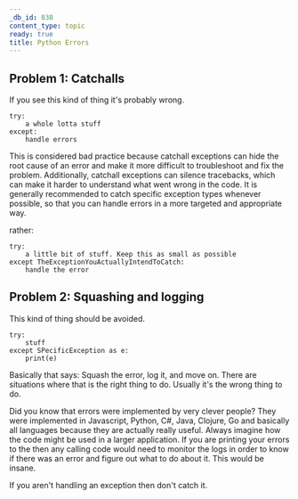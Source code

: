 ```yaml
---
_db_id: 838
content_type: topic
ready: true
title: Python Errors
---
```


## Problem 1: Catchalls

If you see this kind of thing it's probably wrong.

```
try:
    a whole lotta stuff
except:
    handle errors
```

This is considered bad practice because catchall exceptions can hide the root cause of an error and make it more difficult to troubleshoot and fix the problem. Additionally, catchall exceptions can silence tracebacks, which can make it harder to understand what went wrong in the code. It is generally recommended to catch specific exception types whenever possible, so that you can handle errors in a more targeted and appropriate way.

rather:

```
try: 
    a little bit of stuff. Keep this as small as possible
except TheExceptionYouActuallyIntendToCatch:
    handle the error
```

## Problem 2: Squashing and logging

This kind of thing should be avoided. 

```
try:
    stuff
except SPecificException as e:
    print(e)
```

Basically that says: Squash the error, log it, and move on. There are situations where that is the right thing to do. Usually it's the wrong thing to do. 

Did you know that errors were implemented by very clever people? They were implemented in Javascript, Python, C#, Java, Clojure, Go and basically all languages because they are actually really useful. Always imagine how the code might be used in a larger application. If you are printing your errors to the then any calling code would need to monitor the logs in order to know if there was an error and figure out what to do about it. This would be insane. 

If you aren't handling an exception then don't catch it.
